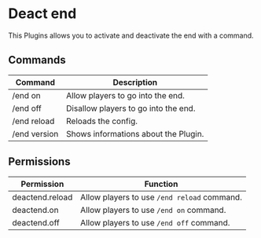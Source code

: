 # Deact end
This Plugins allows you to activate and deactivate the end with a command.
## Commands
| Command | Description |
| --- | --- |
| /end on | Allow players to go into the end. |
| /end off | Disallow players to go into the end. |
| /end reload | Reloads the config. |
| /end version | Shows informations about the Plugin. |
## Permissions
| Permission | Function |
| --- | --- |
| deactend.reload | Allow players to use ``/end reload`` command. |
| deactend.on | Allow players to use ``/end on`` command. |
| deactend.off | Allow players to use ``/end off`` command. |
